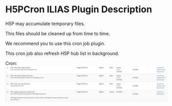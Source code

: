 # H5PCron ILIAS Plugin Description

H5P may accumulate temporary files.

This files should be cleaned up from time to time.

We recommend you to use this cron job plugin.

This cron job also refresh H5P hub list in background.

Cron:
![Cron](./images/cron.png)
